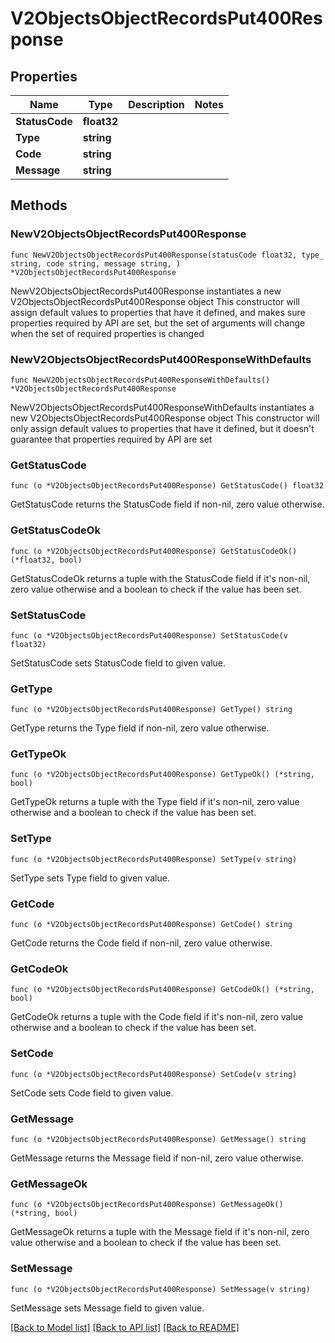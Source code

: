 # V2ObjectsObjectRecordsPut400Response

## Properties

Name | Type | Description | Notes
------------ | ------------- | ------------- | -------------
**StatusCode** | **float32** |  | 
**Type** | **string** |  | 
**Code** | **string** |  | 
**Message** | **string** |  | 

## Methods

### NewV2ObjectsObjectRecordsPut400Response

`func NewV2ObjectsObjectRecordsPut400Response(statusCode float32, type_ string, code string, message string, ) *V2ObjectsObjectRecordsPut400Response`

NewV2ObjectsObjectRecordsPut400Response instantiates a new V2ObjectsObjectRecordsPut400Response object
This constructor will assign default values to properties that have it defined,
and makes sure properties required by API are set, but the set of arguments
will change when the set of required properties is changed

### NewV2ObjectsObjectRecordsPut400ResponseWithDefaults

`func NewV2ObjectsObjectRecordsPut400ResponseWithDefaults() *V2ObjectsObjectRecordsPut400Response`

NewV2ObjectsObjectRecordsPut400ResponseWithDefaults instantiates a new V2ObjectsObjectRecordsPut400Response object
This constructor will only assign default values to properties that have it defined,
but it doesn't guarantee that properties required by API are set

### GetStatusCode

`func (o *V2ObjectsObjectRecordsPut400Response) GetStatusCode() float32`

GetStatusCode returns the StatusCode field if non-nil, zero value otherwise.

### GetStatusCodeOk

`func (o *V2ObjectsObjectRecordsPut400Response) GetStatusCodeOk() (*float32, bool)`

GetStatusCodeOk returns a tuple with the StatusCode field if it's non-nil, zero value otherwise
and a boolean to check if the value has been set.

### SetStatusCode

`func (o *V2ObjectsObjectRecordsPut400Response) SetStatusCode(v float32)`

SetStatusCode sets StatusCode field to given value.


### GetType

`func (o *V2ObjectsObjectRecordsPut400Response) GetType() string`

GetType returns the Type field if non-nil, zero value otherwise.

### GetTypeOk

`func (o *V2ObjectsObjectRecordsPut400Response) GetTypeOk() (*string, bool)`

GetTypeOk returns a tuple with the Type field if it's non-nil, zero value otherwise
and a boolean to check if the value has been set.

### SetType

`func (o *V2ObjectsObjectRecordsPut400Response) SetType(v string)`

SetType sets Type field to given value.


### GetCode

`func (o *V2ObjectsObjectRecordsPut400Response) GetCode() string`

GetCode returns the Code field if non-nil, zero value otherwise.

### GetCodeOk

`func (o *V2ObjectsObjectRecordsPut400Response) GetCodeOk() (*string, bool)`

GetCodeOk returns a tuple with the Code field if it's non-nil, zero value otherwise
and a boolean to check if the value has been set.

### SetCode

`func (o *V2ObjectsObjectRecordsPut400Response) SetCode(v string)`

SetCode sets Code field to given value.


### GetMessage

`func (o *V2ObjectsObjectRecordsPut400Response) GetMessage() string`

GetMessage returns the Message field if non-nil, zero value otherwise.

### GetMessageOk

`func (o *V2ObjectsObjectRecordsPut400Response) GetMessageOk() (*string, bool)`

GetMessageOk returns a tuple with the Message field if it's non-nil, zero value otherwise
and a boolean to check if the value has been set.

### SetMessage

`func (o *V2ObjectsObjectRecordsPut400Response) SetMessage(v string)`

SetMessage sets Message field to given value.



[[Back to Model list]](../README.md#documentation-for-models) [[Back to API list]](../README.md#documentation-for-api-endpoints) [[Back to README]](../README.md)


